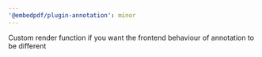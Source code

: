 ```yaml
---
'@embedpdf/plugin-annotation': minor
---
```


Custom render function if you want the frontend behaviour of annotation to be different
